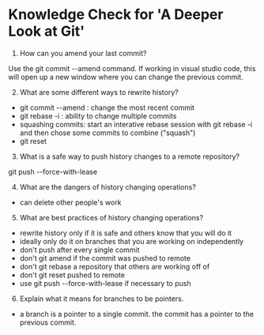# Knowledge Check for 'A Deeper Look at Git'

1. How can you amend your last commit?

Use the git commit --amend command. If working in visual studio code, this will open up a new window where you can change the previous commit. 

2. What are some different ways to rewrite history?

- git commit --amend : change the most recent commit
- git rebase -i : ability to change multiple commits
- squashing commits: start an interative rebase session with git rebase -i and then chose some commits to combine ("squash")
- git reset

3. What is a safe way to push history changes to a remote repository?

git push --force-with-lease


4. What are the dangers of history changing operations?

- can delete other people's work

5. What are best practices of history changing operations?

- rewrite history only if it is safe and others know that you will do it
- ideally only do it on branches that you are working on independently
- don't push after every single commit
- don't git amend if the commit was pushed to remote
- don't git rebase a repository that others are working off of
- don't git reset pushed to remote
- use git push --force-with-lease if necessary to push

6. Explain what it means for branches to be pointers.

- a branch is a pointer to a single commit. the commit has a pointer to the previous commit.
